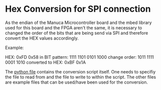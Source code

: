 # Hex Conversion for SPI connection

As the endian of the Manuca Microcontroller board and the mbed library used for this board and the FPGA aren't the same, it is necessary to changed the order of the bits that are being send via SPI and therefore convert the HEX values accordingly.

Example:

HEX:                0xFD        0x58
in BIT pattern:     1111 1101   0101 1000
change order:       1011 1111   0001 1010
converted to HEX:   0xBF        0x1A

The [python file](hexConversion.py) contains the conversion script itself. One needs to specifiy the file to read from and the file to write to within the script. The other files are example files that can be used/have been used for the conversion.
